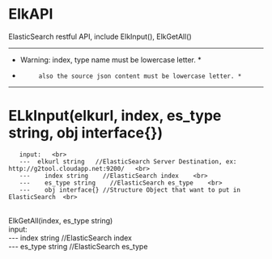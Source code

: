 ElkAPI
======

ElasticSearch restful API, include ElkInput(), ElkGetAll()  <br>

*******************************************************************
* Warning: index, type name must be lowercase letter.             *
*          also the source json content must be lowercase letter. *
*******************************************************************

ELkInput(elkurl, index, es_type string, obj interface{})   <br>
=======
       input:   <br>
       ---	elkurl string   //ElasticSearch Server Destination, ex: http://g2tool.cloudapp.net:9200/   <br>
       ---    index string    //ElasticSearch index    <br>
       ---    es_type string    //ElasticSearch es_type    <br>
       ---    obj interface{} //Structure Object that want to put in ElasticSearch  <br>

<br>
ElkGetAll(index, es_type string)  <br>
       input: <br>
       ---    index string    //ElasticSearch index  <br>
       ---    es_type string    //ElasticSearch es_type  <br>
